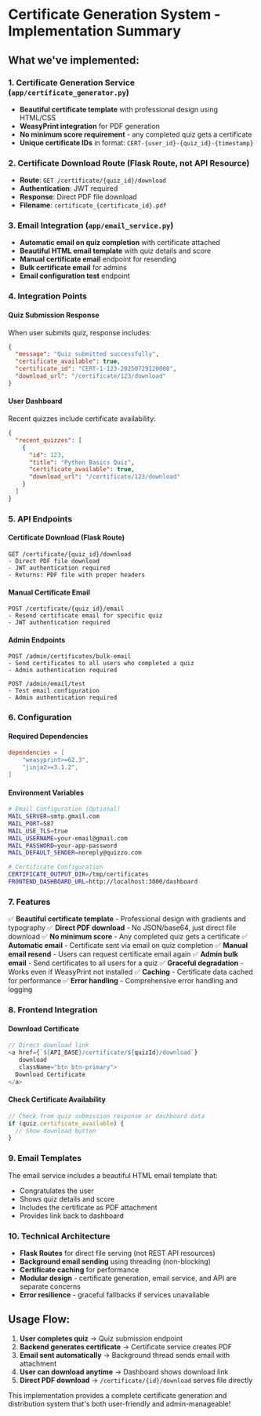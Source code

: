 # Certificate Generation System - Implementation Summary

## What we've implemented:

### 1. Certificate Generation Service (`app/certificate_generator.py`)
- **Beautiful certificate template** with professional design using HTML/CSS
- **WeasyPrint integration** for PDF generation
- **No minimum score requirement** - any completed quiz gets a certificate
- **Unique certificate IDs** in format: `CERT-{user_id}-{quiz_id}-{timestamp}`

### 2. Certificate Download Route (Flask Route, not API Resource)
- **Route**: `GET /certificate/{quiz_id}/download`
- **Authentication**: JWT required
- **Response**: Direct PDF file download
- **Filename**: `certificate_{certificate_id}.pdf`

### 3. Email Integration (`app/email_service.py`)
- **Automatic email on quiz completion** with certificate attached
- **Beautiful HTML email template** with quiz details and score
- **Manual certificate email** endpoint for resending
- **Bulk certificate email** for admins
- **Email configuration test** endpoint

### 4. Integration Points

#### Quiz Submission Response
When user submits quiz, response includes:
```json
{
  "message": "Quiz submitted successfully",
  "certificate_available": true,
  "certificate_id": "CERT-1-123-20250729120000",
  "download_url": "/certificate/123/download"
}
```

#### User Dashboard
Recent quizzes include certificate availability:
```json
{
  "recent_quizzes": [
    {
      "id": 123,
      "title": "Python Basics Quiz",
      "certificate_available": true,
      "download_url": "/certificate/123/download"
    }
  ]
}
```

### 5. API Endpoints

#### Certificate Download (Flask Route)
```
GET /certificate/{quiz_id}/download
- Direct PDF file download
- JWT authentication required
- Returns: PDF file with proper headers
```

#### Manual Certificate Email
```
POST /certificate/{quiz_id}/email
- Resend certificate email for specific quiz
- JWT authentication required
```

#### Admin Endpoints
```
POST /admin/certificates/bulk-email
- Send certificates to all users who completed a quiz
- Admin authentication required

POST /admin/email/test
- Test email configuration
- Admin authentication required
```

### 6. Configuration

#### Required Dependencies
```toml
dependencies = [
    "weasyprint>=62.3",
    "jinja2>=3.1.2",
]
```

#### Environment Variables
```bash
# Email Configuration (Optional)
MAIL_SERVER=smtp.gmail.com
MAIL_PORT=587
MAIL_USE_TLS=true
MAIL_USERNAME=your-email@gmail.com
MAIL_PASSWORD=your-app-password
MAIL_DEFAULT_SENDER=noreply@quizzo.com

# Certificate Configuration
CERTIFICATE_OUTPUT_DIR=/tmp/certificates
FRONTEND_DASHBOARD_URL=http://localhost:3000/dashboard
```

### 7. Features

✅ **Beautiful certificate template** - Professional design with gradients and typography
✅ **Direct PDF download** - No JSON/base64, just direct file download
✅ **No minimum score** - Any completed quiz gets a certificate
✅ **Automatic email** - Certificate sent via email on quiz completion
✅ **Manual email resend** - Users can request certificate email again
✅ **Admin bulk email** - Send certificates to all users for a quiz
✅ **Graceful degradation** - Works even if WeasyPrint not installed
✅ **Caching** - Certificate data cached for performance
✅ **Error handling** - Comprehensive error handling and logging

### 8. Frontend Integration

#### Download Certificate
```javascript
// Direct download link
<a href={`${API_BASE}/certificate/${quizId}/download`} 
   download
   className="btn btn-primary">
  Download Certificate
</a>
```

#### Check Certificate Availability
```javascript
// Check from quiz submission response or dashboard data
if (quiz.certificate_available) {
  // Show download button
}
```

### 9. Email Templates

The email service includes a beautiful HTML email template that:
- Congratulates the user
- Shows quiz details and score
- Includes the certificate as PDF attachment
- Provides link back to dashboard

### 10. Technical Architecture

- **Flask Routes** for direct file serving (not REST API resources)
- **Background email sending** using threading (non-blocking)
- **Certificate caching** for performance
- **Modular design** - certificate generation, email service, and API are separate concerns
- **Error resilience** - graceful fallbacks if services unavailable

## Usage Flow:

1. **User completes quiz** → Quiz submission endpoint
2. **Backend generates certificate** → Certificate service creates PDF
3. **Email sent automatically** → Background thread sends email with attachment
4. **User can download anytime** → Dashboard shows download link
5. **Direct PDF download** → `/certificate/{id}/download` serves file directly

This implementation provides a complete certificate generation and distribution system that's both user-friendly and admin-manageable!
